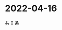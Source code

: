 # 2022-04-16

共 0 条

<!-- BEGIN WEIBO -->
<!-- 最后更新时间 Sat Apr 16 2022 13:14:08 GMT+0800 (China Standard Time) -->

<!-- END WEIBO -->
